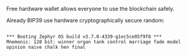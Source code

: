 Free hardware wallet allows everyone to use the blockchain safely.

Already BIP39 use hardware cryptographically secure random:

```

*** Booting Zephyr OS build v3.7.0-4339-g1ec5ce05f9f8 ***
Mnemonic: 128 bit: winner organ tank control marriage fade model opinion naive chalk hen final
```
